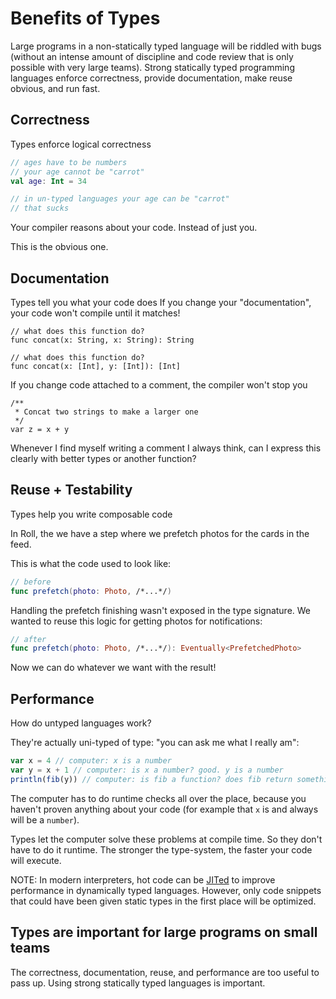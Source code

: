 # Benefits of Types

Large programs in a non-statically typed language will be riddled with bugs (without an intense amount of discipline and code review that is only possible with very large teams). Strong statically typed programming languages enforce correctness, provide documentation, make reuse obvious, and run fast. 

## Correctness

Types enforce logical correctness

```kotlin
// ages have to be numbers
// your age cannot be "carrot"
val age: Int = 34

// in un-typed languages your age can be "carrot"
// that sucks
```

Your compiler reasons about your code. Instead of just you.

This is the obvious one.

## Documentation

Types tell you what your code does
If you change your "documentation", your code won't compile until it matches!

```
// what does this function do?
func concat(x: String, x: String): String

// what does this function do?
func concat(x: [Int], y: [Int]): [Int]
```

If you change code attached to a comment,
the compiler won't stop you

```
/**
 * Concat two strings to make a larger one
 */
var z = x + y
```

Whenever I find myself writing a comment I always think, can I express this clearly with better types or another function?

## Reuse + Testability

Types help you write composable code

In Roll, the we have a step where we prefetch photos for the cards in the feed.

This is what the code used to look like:

```swift
// before
func prefetch(photo: Photo, /*...*/)
```

Handling the prefetch finishing wasn't exposed in the type signature.
We wanted to reuse this logic for getting photos for notifications:

```swift
// after
func prefetch(photo: Photo, /*...*/): Eventually<PrefetchedPhoto>
```

Now we can do whatever we want with the result!

## Performance

How do untyped languages work?

They're actually uni-typed of type: "you can ask me what I really am":

```javascript
var x = 4 // computer: x is a number
var y = x + 1 // computer: is x a number? good. y is a number
println(fib(y)) // computer: is fib a function? does fib return something I can print? good
```

The computer has to do runtime checks all over the place, because you haven't proven anything about your code (for example that `x` is and always will be a `number`).

Types let the computer solve these problems at compile time. So they don't have to do it runtime. The stronger the type-system, the faster your code will execute.

NOTE: In modern interpreters, hot code can be [JITed](https://en.wikipedia.org/wiki/Just-in-time_compilation) to improve performance in dynamically typed languages. However, only code snippets that could have been given static types in the first place will be optimized.

## Types are important for large programs on small teams

The correctness, documentation, reuse, and performance are too useful to pass up. Using strong statically typed languages is important.

